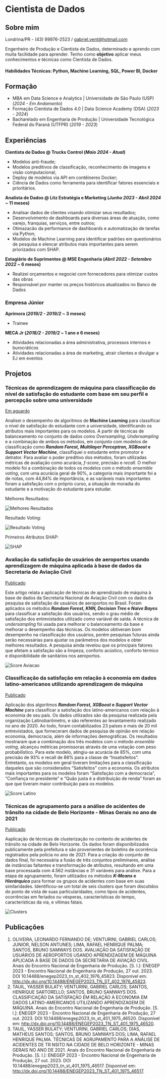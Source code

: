# Cientista de Dados

## Sobre mim
Londrina/PR - (43) 99976-2523 / gabriel.vent@hotmail.com

Engenheiro de Produção e Cientista de Dados, determinado e aprendo com muita facilidade para aprender. Tenho como **objetivo** aplicar meus conhecimentos e técnicas como Cientista de Dados.

#### Habilidades Técnicas: Python, Machine Learning, SQL, Power BI, Docker

## Formação
- MBA em Data Science e Analytics | Universidade de São Paulo (USP) (_2024 - Em Andamento_)
- Formação Cientista de Dados 4.0	| Data Science Academy (DSA) (_2023 - 2024_) 		
- Bacharelado em Engenharia de Produção | Universidade Tecnológica Federal do Paraná (UTFPR) (_2019 - 2023_)

## Experiências
**Cientista de Dados @ Trucks Control (_Maio 2024 - Atual_)**
- Modelos anti-fraude;
- Modelos preditivos de classificação, reconhecimento de imagens e visão computacional;
- Deploy de modelos via API em contêineres Docker;
- Ciência de Dados como ferramenta para identificar fatores essenciais e prioritários.

**Analista de Dados @ Litz Estratégia e Marketing (_Junho 2023 - Abril 2024_ ~ 11 meses)**
- Analisar dados de clientes visando otimizar seus resultados;
- Desenvolvimento de dashboards para diversas áreas de atuação, como varejo, franquias, serviços, entre outros;
- Otimazacão da performance de dashboards e automatização de tarefas via Python;
- Modelos de Machine Learning para identificar padrões em questionários de pesquisa e elencar atributos mais importantes para serem priorizados com SHAP.

**Estagiário de Suprimentos @ MSE Engenharia (_Abril 2022 - Setembro 2022_ ~ 6 meses)**
- Realizei orçamentos e negociei com fornecedores para otimizar custos das obras
- Responsável por manter os preços históricos atualizados no Banco de Dados

### Empresa Júnior
**Aprimora (_2019/2 - 2019/2_ ~ 3 meses)**
- Trainee

**MECA Jr (_2018/2 - 2019/2_ ~ 1 ano e 6 meses)**
- Atividades relacionadas a área administrativa, processos internos e burocráticos
- Atividades relacionadas a área de marketing, atrair clientes e divulgar a EJ em eventos 
  
## Projetos
### Técnicas de aprendizagem de máquina para classificação do nível de satisfação do estudante com base em seu perfil e percepção sobre uma universidade
[Em aguardo](https://drive.google.com/file/d/1mWIL1zGipppVKKieSNnN5gx_m9D8AuZQ/view?usp=sharing)

Analisei o desempenho de algoritmos de **Machine Learning** para classificar o nível de satisfação do estudante com a universidade, identificando os atributos mais importantes para os modelos. A partir de técnicas de balanceamento no conjunto de dados como _Oversampling, Undersampling_ e a combinação de ambos os métodos, em conjunto com modelos de classificação como **_Random Forest, Multilayer Perceptron, XGBoost_ e _Support Vector Machine_**, classifiquei o estudante entre promotor e detrator. Para avaliar o poder preditivo dos métodos, foram utilizadas métricas de avaliação como acurácia, _f-score_, precisão e _recall_. O melhor modelo foi a combinação de todos os modelos com o método _ensemble voting_, com uma acurácia geral de 90%, a categoria mais importante foi a de notas, com 44,84% de importância, e as variáveis mais importantes foram a satisfação com o próprio curso, a situação de moradia do estudante e a motivação do estudante para estudar.

Melhores Resultados:

![Melhores Resultados](/assets/best_scores.png)

Resultado Voting:

![Resultado Voting](/assets/voting.png)

Primeiros Atributos SHAP:

![SHAP](/assets/shap.png)

### Avaliação da satisfação de usuários de aeroportos usando aprendizagem de máquina aplicada à base de dados da Secretaria de Aviação Civil
[Publicado](http://dx.doi.org/10.14488/ENEGEP2023_TN_ST_402_1976_45823)

Este artigo relata a aplicação de técnicas de aprendizado de máquina à base de dados da Secretaria Nacional de Aviação Civil com os dados da pesquisa de satisfação de usuários de aeroportos no Brasil. Foram aplicados os métodos **_Random Forest, KNN, Decision Tree_ e _Naive Bayes_** para classificar a satisfação dos usuários, sendo o grau médio de satisfação dos entrevistados utilizado como variável de saída. A técnica de _undersampling_ foi usada para melhorar o balanceamento da base e melhorar o desempenho das técnicas. Os modelos obtiveram bom desempenho na classificação dos usuários, porém pesquisas futuras ainda serão necessárias para ajustar os parâmetros dos modelos e obter melhores resultados. A pesquisa ainda revelou que os principais fatores que afetam a satisfação são a limpeza, conforto acústico, conforto térmico e disponibilidade de sanitários nos aeroportos.

![Score Aviacao](/assets/scores_aviacao.png)


### Classificação da satisfação em relação à economia em dados latino-americanos utilizando aprendizagem de máquina
[Publicado](http://dx.doi.org/10.14488/ENEGEP2023_TN_ST_401_1975_46520)

Aplicação dos algoritmos **_Random Forest, XGBoost_ e _Support Vector Machine_** para classificar a satisfação dos latino-americanos com relação à economia de seu país. Os dados utilizados são da pesquisa realizada pela organização Latinobarômetro, e são referentes ao levantamento realizado no ano de 2020. Ao todo, foram contabilizados 23 países e mais de 20 mil entrevistados, que forneceram dados de pesquisa de opinião em relação economia, democracia, além de informações demográficas. Os resultados mostraram que a combinação dos três modelos com o método _ensemble voting_, alcançou métricas promissoras através de uma votação com peso probabilístico. Para este modelo, atingiu-se acurácia de 85%, com uma precisão de 93% e recall de 88% para a classe de “Insatisfeitos”. Entretanto, os modelos em geral tiveram limitações para a classificação daqueles que são considerados “Satisfeitos” com a economia. Os atributos mais importantes para os modelos foram “Satisfação com a democracia”, “Confiança no presidente” e “Quão justa é a distribuição de renda” foram as que que tiveram maior contribuição para os modelos.

![Score Latino](/assets/scores_latino.png)

### Técnicas de agrupamento para a análise de acidentes de trânsito na cidade de Belo Horizonte - Minas Gerais no ano de 2021
[Publicado](http://dx.doi.org/10.14488/ENEGEP2023_TN_ST_401_1975_46517)

Aaplicação de técnicas de clusterização no contexto de acidentes de trânsito na cidade de Belo Horizonte. Os dados foram disponibilizados publicamente pela prefeitura e são provenientes de boletins de ocorrência registrados pela polícia no ano de 2021. Para a criação do conjunto de dados final, foi necessária a fusão de três conjuntos preliminares, análise de instâncias faltantes e transformação de atributos, resultando em uma base processada com 4.562 instâncias e 31 variáveis para análise. Para a etapa de agrupamento, foram utilizados os métodos **_K-Means_ e _Hierárquico_** para formar os grupos de acidentes com base em suas similaridades. Identificou-se um total de seis clusters que foram discutidos do ponto de vista de suas particularidades, como tipos de acidentes, ocorrências em feriados ou vésperas, características do tempo, características da via, e vítimas fatais.

![Clusters](/assets/clusters.png)

## Publicações
1. OLIVEIRA, LEONARDO FERNANDO DE; VENTURINI, GABRIEL CARLOS; JUNIOR, NELSON ANTUNES; LIMA, RAFAEL HENRIQUE PALMA; SANTOS, BRUNO SAMWAYS DOS. AVALIAÇÃO DA SATISFAÇÃO DE USUÁRIOS DE AEROPORTOS USANDO APRENDIZAGEM DE MÁQUINA APLICADA À BASE DE DADOS DA SECRETARIA DE AVIAÇÃO CIVIL. Anais do Encontro Nacional de Engenharia de Produção. [S. l.]: ENEGEP 2023 - Encontro Nacional de Engenharia de Produção, 27 out. 2023. DOI 10.14488/enegep2023_tn_st_402_1976_45823. Disponível em: http://dx.doi.org/10.14488/ENEGEP2023_TN_ST_402_1976_45823.
2. TAUIL, YASSER BULATY; VENTURINI, GABRIEL CARLOS; SANTOS, HENRIQUE SARTORELLO; SANTOS, BRUNO SAMWAYS DOS. CLASSIFICAÇÃO DA SATISFAÇÃO EM RELAÇÃO À ECONOMIA EM DADOS LATINO-AMERICANOS UTILIZANDO APRENDIZAGEM DE MÁQUINA. Anais do Encontro Nacional de Engenharia de Produção. [S. l.]: ENEGEP 2023 - Encontro Nacional de Engenharia de Produção, 27 out. 2023. DOI 10.14488/enegep2023_tn_st_401_1975_46520. Disponível em: http://dx.doi.org/10.14488/ENEGEP2023_TN_ST_401_1975_46520.
3. TAUIL, YASSER BULATY; VENTURINI, GABRIEL CARLOS; DIAS, MATHEUS SANTOS; SANTOS, BRUNO SAMWAYS DOS; LIMA, RAFAEL HENRIQUE PALMA. TÉCNICAS DE AGRUPAMENTO PARA A ANÁLISE DE ACIDENTES DE TR NSITO NA CIDADE DE BELO HORIZONTE - MINAS GERAIS NO ANO DE 2021. Anais do Encontro Nacional de Engenharia de Produção. [S. l.]: ENEGEP 2023 - Encontro Nacional de Engenharia de Produção, 27 out. 2023. DOI 10.14488/enegep2023_tn_st_401_1975_46517. Disponível em: http://dx.doi.org/10.14488/ENEGEP2023_TN_ST_401_1975_46517.
